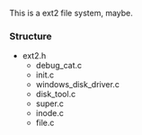 This is a ext2 file system, maybe.

### Structure

- ext2.h
    - debug_cat.c
    - init.c
    - windows_disk_driver.c
    - disk_tool.c
    - super.c
    - inode.c
    - file.c
